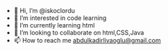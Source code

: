 - 👋 Hi, I’m @iskoclordu
- 👀 I’m interested in code learning
- 🌱 I’m currently learning html
- 💞️ I’m looking to collaborate on html,CSS,Java
- 📫 How to reach me abdulkadirlivaoglu@gmail.com

<!---
iskoclordu/iskoclordu is a ✨ special ✨ repository because its `README.md` (this file) appears on your GitHub profile.
You can click the Preview link to take a look at your changes.
--->

